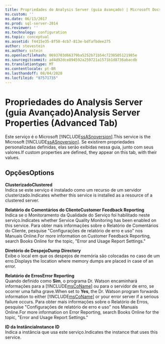 ```yaml
---
title: Propriedades do Analysis Server (guia Avançado) | Microsoft Docs
ms.custom: ''
ms.date: 06/13/2017
ms.prod: sql-server-2014
ms.reviewer: ''
ms.technology: configuration
ms.topic: conceptual
ms.assetid: f4415e35-8f50-4cb7-813e-bdfafbdee275
author: stevestein
ms.author: sstein
ms.openlocfilehash: 0693703d66379ba5252b71b54c7238505121985e
ms.sourcegitcommit: ad4d92dce894592a259721a1571b1d8736abacdb
ms.translationtype: MT
ms.contentlocale: pt-BR
ms.lasthandoff: 08/04/2020
ms.locfileid: "87571735"
---
```

# <a name="analysis-server-properties-advanced-tab"></a><span data-ttu-id="82cf4-102">Propriedades do Analysis Server (guia Avançado)</span><span class="sxs-lookup"><span data-stu-id="82cf4-102">Analysis Server Properties (Advanced Tab)</span></span>
  <span data-ttu-id="82cf4-103">Este serviço é o Microsoft [!INCLUDE[ssASnoversion](../../includes/ssasnoversion-md.md)].</span><span class="sxs-lookup"><span data-stu-id="82cf4-103">This service is the Microsoft [!INCLUDE[ssASnoversion](../../includes/ssasnoversion-md.md)].</span></span> <span data-ttu-id="82cf4-104">Se existirem propriedades personalizadas definidas, elas serão exibidas nessa guia, junto com seus valores.</span><span class="sxs-lookup"><span data-stu-id="82cf4-104">If custom properties are defined, they appear on this tab, with their values.</span></span>  
  
## <a name="options"></a><span data-ttu-id="82cf4-105">Opções</span><span class="sxs-lookup"><span data-stu-id="82cf4-105">Options</span></span>  
 <span data-ttu-id="82cf4-106">**Clusterizado**</span><span class="sxs-lookup"><span data-stu-id="82cf4-106">**Clustered**</span></span>  
 <span data-ttu-id="82cf4-107">Indica se este serviço é instalado como um recurso de um servidor clusterizado.</span><span class="sxs-lookup"><span data-stu-id="82cf4-107">Indicates whether this service is installed as a resource of a clustered server.</span></span>  
  
 <span data-ttu-id="82cf4-108">**Relatório de Comentários do Cliente**</span><span class="sxs-lookup"><span data-stu-id="82cf4-108">**Customer Feedback Reporting**</span></span>  
 <span data-ttu-id="82cf4-109">Indica se o Monitoramento da Qualidade do Serviço foi habilitado neste serviço.</span><span class="sxs-lookup"><span data-stu-id="82cf4-109">Indicates whether Service Quality Monitoring has been enabled on this service.</span></span> <span data-ttu-id="82cf4-110">Para obter mais informações sobre o Relatório de Comentários do Cliente, pesquise "Configurações de relatório de erro e uso" nos Manuais Online.</span><span class="sxs-lookup"><span data-stu-id="82cf4-110">For more information on Customer Feedback Reporting, search Books Online for the topic, "Error and Usage Report Settings."</span></span>  
  
 <span data-ttu-id="82cf4-111">**Diretório de Despejo**</span><span class="sxs-lookup"><span data-stu-id="82cf4-111">**Dump Directory**</span></span>  
 <span data-ttu-id="82cf4-112">Exibe o local em que os despejos de memória são colocadas no caso de um erro.</span><span class="sxs-lookup"><span data-stu-id="82cf4-112">Displays the location where memory dumps are placed in case of an error.</span></span>  
  
 <span data-ttu-id="82cf4-113">**Relatório de Erros**</span><span class="sxs-lookup"><span data-stu-id="82cf4-113">**Error Reporting**</span></span>  
 <span data-ttu-id="82cf4-114">Quando definido como **Sim**, o programa Dr. Watson encaminhará informações para a [!INCLUDE[msCoName](../../includes/msconame-md.md)] ou para o servidor de erro, se ocorrer uma falha grave.</span><span class="sxs-lookup"><span data-stu-id="82cf4-114">When set to **Yes**, the Dr. Watson program forwards information to either [!INCLUDE[msCoName](../../includes/msconame-md.md)] or your error server if a serious failure occurs.</span></span> <span data-ttu-id="82cf4-115">Para obter mais informações sobre o Relatório de Erros, pesquise "Configurações de relatório de erro e uso" nos Manuais Online.</span><span class="sxs-lookup"><span data-stu-id="82cf4-115">For more information on Error Reporting, search Books Online for the topic, "Error and Usage Report Settings."</span></span>  
  
 <span data-ttu-id="82cf4-116">**ID da Instância**</span><span class="sxs-lookup"><span data-stu-id="82cf4-116">**Instance ID**</span></span>  
 <span data-ttu-id="82cf4-117">Indica a instância que usa este serviço.</span><span class="sxs-lookup"><span data-stu-id="82cf4-117">Indicates the instance that uses this service.</span></span>  
  
  
